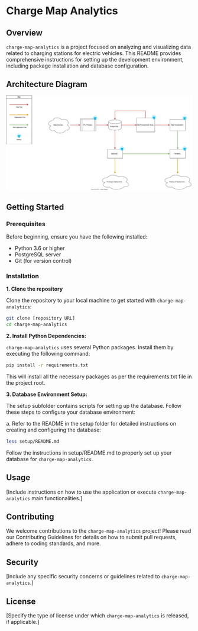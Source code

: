 # Charge Map Analytics

## Overview

`charge-map-analytics` is a project focused on analyzing and visualizing data related to charging stations for electric vehicles. This README provides comprehensive instructions for setting up the development environment, including package installation and database configuration.

## Architecture Diagram

[![Architecture Diagram](./architecture_diagrams/architecture_diagram.drawio.svg)](https://app.diagrams.net/#Halexandersevert%2Fcharge-map-analytics%2Fmain%2Farchitecture_diagrams%2Farchitecture_diagram.drawio.svg)

## Getting Started

### Prerequisites

Before beginning, ensure you have the following installed:
- Python 3.6 or higher
- PostgreSQL server
- Git (for version control)

### Installation

**1. Clone the repository**

Clone the repository to your local machine to get started with `charge-map-analytics`:

```bash
git clone [repository URL]
cd charge-map-analytics
```

**2. Install Python Dependencies:**

`charge-map-analytics` uses several Python packages. Install them by executing the following command:

```bash
pip install -r requirements.txt
```

This will install all the necessary packages as per the requirements.txt file in the project root.

**3. Database Environment Setup:**

The setup subfolder contains scripts for setting up the database. Follow these steps to configure your database environment:

a. Refer to the README in the setup folder for detailed instructions on creating and configuring the database:

```bash
less setup/README.md
```

Follow the instructions in setup/README.md to properly set up your database for `charge-map-analytics`.

## Usage

[Include instructions on how to use the application or execute `charge-map-analytics` main functionalities.]

## Contributing

We welcome contributions to the `charge-map-analytics` project! Please read our Contributing Guidelines for details on how to submit pull requests, adhere to coding standards, and more.

## Security

[Include any specific security concerns or guidelines related to `charge-map-analytics`.]

## License

[Specify the type of license under which `charge-map-analytics` is released, if applicable.]
